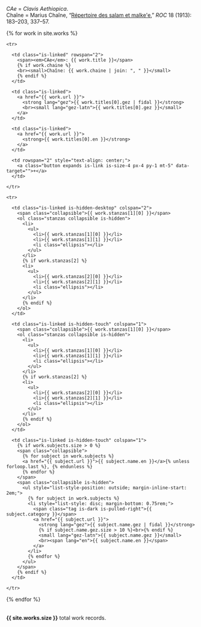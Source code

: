 ---
---

<p class="mb-3">
  <em>CAe</em> = <em>Clavis Aethiopica</em>.<br>
  Chaîne = Marius Chaîne, “<a href="{{ '/works/chaine/' | relative_url }}">Répertoire des salam et malke'e</a>,” <i>ROC</i> 18 (1913): 183–203, 337–57.
</p>

<table class="table is-fullwidth">
    
  {% for work in site.works %}
  <tbody id="{{ work.title }}">

    <tr>

      <td class="is-linked" rowspan="2">
        <span><em>CAe</em>: {{ work.title }}</span>
        {% if work.chaine %}
        <br><small>Chaîne: {{ work.chaine | join: ", " }}</small>
        {% endif %}
      </td>

      <td class="is-linked">
        <a href="{{ work.url }}">
          <strong lang="gez">{{ work.titles[0].gez | fidal }}</strong>
          <br><small lang="gez-latn">{{ work.titles[0].gez }}</small>
        </a>
      </td>

      <td class="is-linked">
        <a href="{{ work.url }}">
          <strong>{{ work.titles[0].en }}</strong>
        </a>
      </td>

      <td rowspan="2" style="text-align: center;">
        <a class="button expands is-link is-size-4 px-4 py-1 mt-5" data-target="">+</a>
      </td>

    </tr>

    <tr>
      
      <td class="is-linked is-hidden-desktop" colspan="2">
        <span class="collapsible">{{ work.stanzas[1][0] }}</span>
        <ol class="stanzas collapsible is-hidden">
          <li>
            <ul>
              <li>{{ work.stanzas[1][0] }}</li>
              <li>{{ work.stanzas[1][1] }}</li>
              <li class="ellipsis"></li>
            </ul>
          </li>
          {% if work.stanzas[2] %}
          <li>
            <ul>
              <li>{{ work.stanzas[2][0] }}</li>
              <li>{{ work.stanzas[2][1] }}</li>
              <li class="ellipsis"></li>
            </ul>
          </li>
          {% endif %}
        </ol>
      </td>

      <td class="is-linked is-hidden-touch" colspan="1">
        <span class="collapsible">{{ work.stanzas[1][0] }}</span>
        <ol class="stanzas collapsible is-hidden">
          <li>
            <ul>
              <li>{{ work.stanzas[1][0] }}</li>
              <li>{{ work.stanzas[1][1] }}</li>
              <li class="ellipsis"></li>
            </ul>
          </li>
          {% if work.stanzas[2] %}
          <li>
            <ul>
              <li>{{ work.stanzas[2][0] }}</li>
              <li>{{ work.stanzas[2][1] }}</li>
              <li class="ellipsis"></li>
            </ul>
          </li>
          {% endif %}
        </ol>
      </td>

      <td class="is-linked is-hidden-touch" colspan="1">
        {% if work.subjects.size > 0 %}
        <span class="collapsible">
          {% for subject in work.subjects %}
          <a href="{{ subject.url }}">{{ subject.name.en }}</a>{% unless forloop.last %}, {% endunless %}
          {% endfor %}
        </span>
        <span class="collapsible is-hidden">
          <ul style="list-style-position: outside; margin-inline-start: 2em;">
            {% for subject in work.subjects %}
            <li style="list-style: disc; margin-bottom: 0.75rem;">
              <span class="tag is-dark is-pulled-right">{{ subject.category }}</span>
              <a href="{{ subject.url }}">
                <strong lang="gez">{{ subject.name.gez | fidal }}</strong>
                {% if subject.name.gez.size > 10 %}<br>{% endif %}
                <small lang="gez-latn">{{ subject.name.gez }}</small>
                <br><span lang="en">{{ subject.name.en }}</span>
              </a>
            </li>
            {% endfor %}
          </ul>
        </span>
        {% endif %}
      </td>

    </tr>

  </tbody>
  {% endfor %}

</table>

<p class="has-text-right is-size-7 mt-3">
  <strong>{{ site.works.size }}</strong> total work records.
</p>

<script>
$(document).ready(function() {

  $('.button.expands').on('click', function() {

      $(this).parents('tbody').find('.collapsible').toggleClass('is-hidden');

  });

});
</script>

<script src="{{ '/assets/scripts/lunr/lunr.js' | relative_url }}"></script>